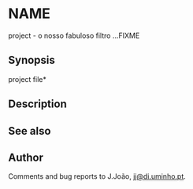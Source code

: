 # NAME

project - o nosso fabuloso filtro ...FIXME

## Synopsis

   project file*

## Description
## See also
## Author

Comments and bug reports to J.João, jj@di.uminho.pt.

